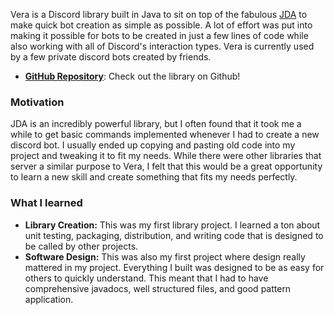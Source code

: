 Vera is a Discord library built in Java to sit on top of the fabulous [JDA](https://github.com/discord-jda/JDA) to make quick bot creation as simple as possible. A lot of effort was put into making it possible for bots to be created in just a few lines of code while also working with all of Discord's interaction types. Vera is currently used by a few private discord bots created by friends.

- **[GitHub Repository](https://github.com/Team-Creative-Name/Vera)**: Check out the library on Github!

### Motivation
JDA is an incredibly powerful library, but I often found that it took me a while to get basic commands implemented whenever I had to create a new discord bot. I usually ended up copying and pasting old code into my project and tweaking it to fit my needs. While there were other libraries that server a similar purpose to Vera, I felt that this would be a great opportunity to learn a new skill and create something that fits my needs perfectly.

### What I learned
- **Library Creation:** This was my first library project. I learned a ton about unit testing, packaging, distribution, and writing code that is designed to be called by other projects.
- **Software Design:** This was also my first project where design really mattered in my project. Everything I built was designed to be as easy for others to quickly understand. This meant that I had to have comprehensive javadocs, well structured files, and good pattern application.